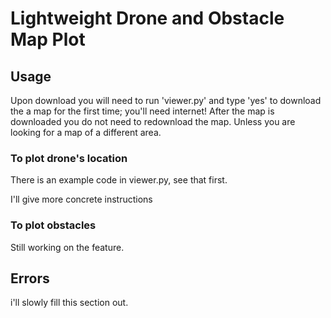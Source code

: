 # Lightweight Drone and Obstacle Map Plot
## Usage
Upon download you will need to run 'viewer.py' and type 'yes' to download the a map for the first time; you'll need internet!
After the map is downloaded you do not need to redownload the map. Unless you are looking for a map of a different area.

### To plot drone's location
There is an example code in viewer.py, see that first.

I'll give more concrete instructions

### To plot obstacles
Still working on the feature.

## Errors
i'll slowly fill this section out.

     
